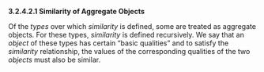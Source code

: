 **3.2.4.2.1 Similarity of Aggregate Objects** 

Of the *types* over which *similarity* is defined, some are treated as aggregate objects. For these types, *similarity* is defined recursively. We say that an *object* of these types has certain “basic qualities” and to satisfy the *similarity* relationship, the values of the corresponding qualities of the two *objects* must also be similar. 

